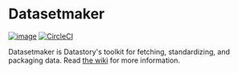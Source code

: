 # Datasetmaker
[![image](https://img.shields.io/pypi/v/datasetmaker.svg)](https://pypi.org/project/datasetmaker/)
[![CircleCI](https://circleci.com/gh/datastory-org/datasetmaker.svg?style=svg&circle-token=8d0a3ef433ac551f4445edc36844cefc9db3c01f)](https://circleci.com/gh/datastory-org/datasetmaker)

Datasetmaker is Datastory's toolkit for fetching, standardizing, and packaging data. Read [the wiki](https://github.com/datastory-org/datasetmaker/wiki) for more information.